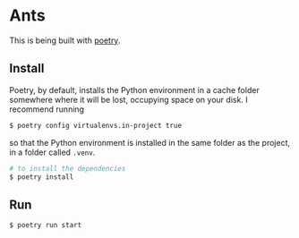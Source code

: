 # Ants

This is being built with [poetry](https://python-poetry.org/).

## Install

Poetry, by default, installs the Python environment in a cache folder somewhere where it will be lost, occupying space on your disk. I recommend running

```sh
$ poetry config virtualenvs.in-project true  
```

so that the Python environment is installed in the same folder as the project, in a folder called `.venv`.

```sh
# to install the dependencies
$ poetry install
```

## Run

```sh
$ poetry run start
```
